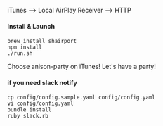 iTunes --> Local AirPlay Receiver --> HTTP

#### Install & Launch

```
brew install shairport
npm install
./run.sh
```

Choose anison-party on iTunes! Let's have a party!

#### if you need slack notify

```
cp config/config.sample.yaml config/config.yaml
vi config/config.yaml
bundle install
ruby slack.rb
```

